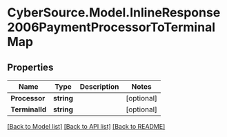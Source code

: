 # CyberSource.Model.InlineResponse2006PaymentProcessorToTerminalMap
## Properties

Name | Type | Description | Notes
------------ | ------------- | ------------- | -------------
**Processor** | **string** |  | [optional] 
**TerminalId** | **string** |  | [optional] 

[[Back to Model list]](../README.md#documentation-for-models) [[Back to API list]](../README.md#documentation-for-api-endpoints) [[Back to README]](../README.md)

